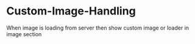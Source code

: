 # Custom-Image-Handling
When image is loading from server then show custom image or loader in image section
